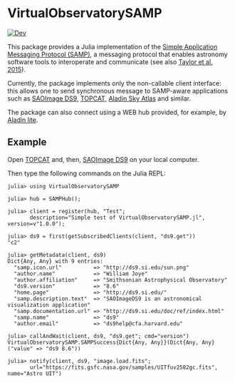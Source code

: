 # VirtualObservatorySAMP

[![Dev](https://img.shields.io/badge/docs-dev-blue.svg)](https://astrozot.github.io/VirtualObservatorySAMP.jl/dev/)

This package provides a Julia implementation of the [Simple Application
Messaging Protocol (SAMP)](https://www.ivoa.net/documents/SAMP/), a messaging
protocol that enables astronomy software tools to interoperate and communicate
(see also [Taylor et al.
2015](https://ui.adsabs.harvard.edu/abs/2015A%26C....11...81T/abstract)).

Currently, the package implements only the non-callable client interface: this
allows one to send synchronous message to SAMP-aware applications such as
[SAOImage DS9](https://sites.google.com/cfa.harvard.edu/saoimageds9),
[TOPCAT](https://www.star.bris.ac.uk/~mbt/topcat/), [Aladin Sky
Atlas](https://aladin.cds.unistra.fr) and similar.

The package can also connect using a WEB hub provided, for example, by [Aladin
lite](https://aladin.cds.unistra.fr/AladinLite/).

## Example

Open [TOPCAT](https://www.star.bris.ac.uk/~mbt/topcat/) and, then, [SAOImage
DS9](https://sites.google.com/cfa.harvard.edu/saoimageds9) on your local computer.

Then type the following commands on the Julia REPL:

```julia-repl
julia> using VirtualObservatorySAMP

julia> hub = SAMPHub();

julia> client = register(hub, "Test"; 
       description="Simple test of VirtualObservatorySAMP.jl", version=v"1.0.0");

julia> ds9 = first(getSubscribedClients(client, "ds9.get"))
"c2"

julia> getMetadata(client, ds9)
Dict{Any, Any} with 9 entries:
  "samp.icon.url"          => "http://ds9.si.edu/sun.png"
  "author.name"            => "William Joye"
  "author.affiliation"     => "Smithsonian Astrophysical Observatory"
  "ds9.version"            => "8.6"
  "home.page"              => "http://ds9.si.edu/"
  "samp.description.text"  => "SAOImageDS9 is an astronomical visualization application"
  "samp.documentation.url" => "http://ds9.si.edu/doc/ref/index.html"
  "samp.name"              => "ds9"
  "author.email"           => "ds9help@cfa.harvard.edu"

julia> callAndWait(client, ds9, "ds9.get"; cmd="version")
VirtualObservatorySAMP.SAMPSuccess{Dict{Any, Any}}(Dict{Any, Any}("value" => "ds9 8.6"))

julia> notify(client, ds9, "image.load.fits"; 
       url="https://fits.gsfc.nasa.gov/samples/UITfuv2582gc.fits", name="Astro UIT")
```
